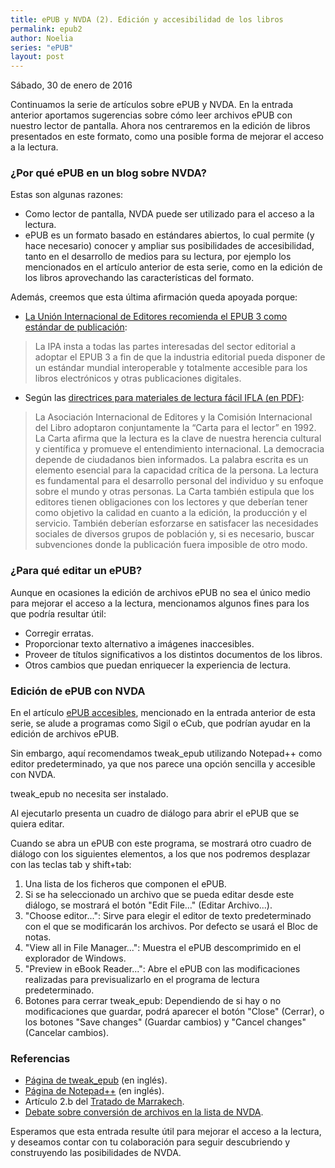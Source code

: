 ```yaml
---
title: ePUB y NVDA (2). Edición y accesibilidad de los libros
permalink: epub2
author: Noelia
series: "ePUB"
layout: post
---
```


<footer>Sábado, 30 de enero de 2016</footer>

Continuamos la serie de artículos sobre ePUB y NVDA.
En la entrada anterior aportamos sugerencias sobre cómo leer archivos ePUB con nuestro lector de pantalla. Ahora nos centraremos en la edición de libros presentados en este formato, como una posible forma de mejorar el acceso a la lectura.

### ¿Por qué ePUB en un blog sobre NVDA? ###

Estas son algunas razones:

- Como lector de pantalla, NVDA puede ser utilizado para el acceso a la lectura.
- ePUB es un formato basado en estándares abiertos, lo cual permite (y hace necesario) conocer y ampliar sus posibilidades de accesibilidad, tanto en el desarrollo de medios para su lectura, por ejemplo los mencionados en el artículo anterior de esta serie, como en la edición de los libros aprovechando las características del formato.

Además, creemos que esta última afirmación queda apoyada porque:

- [La Unión Internacional de Editores recomienda el EPUB 3 como estándar de publicación](http://www.actualidadeditorial.com/la-union-internacional-de-editores-recomienda-el-epub-3-como-estandar-de-publicacion/):

> La IPA insta a todas las partes interesadas del sector editorial a adoptar el EPUB 3 a fin de que la industria editorial pueda disponer de un estándar mundial interoperable y totalmente accesible para los libros electrónicos y otras publicaciones digitales.
- Según las [directrices para materiales de lectura fácil IFLA (en PDF)](http://www.ifla.org/files/assets/hq/publications/professional-report/120-es.pdf):

> La Asociación Internacional de Editores y la Comisión Internacional del Libro adoptaron conjuntamente la “Carta para el lector” en 1992. La Carta afirma que la lectura es la clave de nuestra herencia cultural y científica y promueve el entendimiento internacional. La democracia depende de ciudadanos bien informados. La palabra escrita es un elemento esencial para la capacidad crítica de la persona. La lectura es fundamental para el desarrollo personal del individuo y su enfoque sobre el mundo y otras personas. La Carta también estipula que los editores tienen obligaciones con los lectores y que deberían tener como objetivo la calidad en cuanto a la edición, la producción y el servicio. También deberían esforzarse en satisfacer las necesidades sociales de diversos grupos de población y, si es necesario, buscar subvenciones donde la publicación fuera imposible de otro modo.

### ¿Para qué editar un ePUB? ###

Aunque en ocasiones la edición de archivos ePUB no sea el único medio para mejorar el acceso a la lectura, mencionamos algunos fines para los que podría resultar útil:

- Corregir erratas.
- Proporcionar texto alternativo a imágenes inaccesibles.
- Proveer de títulos significativos a los distintos documentos de los libros.
- Otros cambios que puedan enriquecer la experiencia de lectura.

### Edición de ePUB con NVDA ###

En el artículo [ePUB accesibles](http://olgacarreras.blogspot.com.es/2011/09/epub-accesibles.html), mencionado en la entrada anterior de esta serie, se alude a programas como Sigil o eCub, que podrían ayudar en la edición de archivos ePUB.

Sin embargo, aquí recomendamos tweak_epub utilizando Notepad++ como editor predeterminado, ya que nos parece una opción sencilla y accesible con NVDA.

tweak_epub no necesita ser instalado.

Al ejecutarlo presenta un cuadro de diálogo para abrir el ePUB que se quiera editar.

Cuando se abra un ePUB con este programa, se mostrará otro cuadro de diálogo con los siguientes elementos, a los que nos podremos desplazar con las teclas tab y shift+tab:

1. Una lista de los ficheros que componen el ePUB.
2. Si se ha seleccionado un archivo que se pueda editar desde este diálogo, se mostrará el botón "Edit File..." (Editar Archivo...).
3. "Choose editor...": Sirve para elegir el editor de texto predeterminado con el que se modificarán los archivos. Por defecto se usará el Bloc de notas.
4. "View all in File Manager...": Muestra el ePUB descomprimido en el explorador de Windows.
5. "Preview in eBook Reader...": Abre el ePUB con las modificaciones realizadas para previsualizarlo en el programa de lectura predeterminado.
6. Botones para cerrar tweak_epub: Dependiendo de si hay o no modificaciones que guardar, podrá aparecer el botón "Close" (Cerrar), o los botones "Save changes" (Guardar cambios) y "Cancel changes" (Cancelar cambios).

### Referencias ###

- [Página de tweak_epub](http://www.atlantiswordprocessor.com/en/help/tweak_epub.htm) (en inglés).
- [Página de Notepad++](https://notepad-plus-plus.org/) (en inglés).
- Artículo 2.b del [Tratado de Marrakech](http://www.wipo.int/treaties/es/text.jsp?file_id=302979).
- [Debate sobre conversión de archivos en la lista de NVDA](https://es.groups.yahoo.com/neo/groups/nvdaespanol/conversations/messages/24238).

Esperamos que esta entrada resulte útil para mejorar el acceso a la lectura, y deseamos contar con tu colaboración para seguir descubriendo y construyendo las posibilidades de NVDA.
